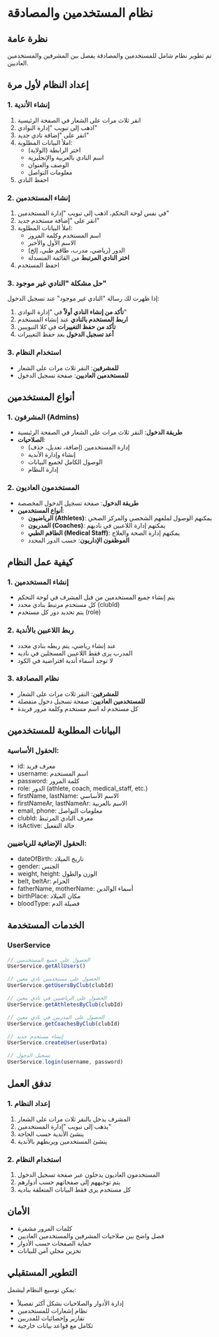 # نظام المستخدمين والمصادقة

## نظرة عامة

تم تطوير نظام شامل للمستخدمين والمصادقة يفصل بين المشرفين والمستخدمين العاديين.

## إعداد النظام لأول مرة

### 1. إنشاء الأندية
1. انقر ثلاث مرات على الشعار في الصفحة الرئيسية
2. اذهب إلى تبويب "إدارة النوادي"
3. انقر على "إضافة نادي جديد"
4. املأ البيانات المطلوبة:
   - اختر الرابطة (الولاية)
   - اسم النادي بالعربية والإنجليزية
   - الوصف والعنوان
   - معلومات التواصل
5. احفظ النادي

### 2. إنشاء المستخدمين
1. في نفس لوحة التحكم، اذهب إلى تبويب "إدارة المستخدمين"
2. انقر على "إضافة مستخدم جديد"
3. املأ البيانات المطلوبة:
   - اسم المستخدم وكلمة المرور
   - الاسم الأول والأخير
   - الدور (رياضي، مدرب، طاقم طبي، إلخ)
   - **اختر النادي المرتبط** من القائمة المنسدلة
4. احفظ المستخدم

### 3. حل مشكلة "النادي غير موجود"
إذا ظهرت لك رسالة "النادي غير موجود" عند تسجيل الدخول:

1. **تأكد من إنشاء النادي أولاً** في "إدارة النوادي"
2. **اربط المستخدم بالنادي** عند إنشاء المستخدم
3. **تأكد من حفظ التغييرات** في كلا التبويبين
4. **أعد تسجيل الدخول** بعد حفظ التغييرات

### 3. استخدام النظام
- **للمشرفين**: النقر ثلاث مرات على الشعار
- **للمستخدمين العاديين**: صفحة تسجيل الدخول

## أنواع المستخدمين

### 1. المشرفون (Admins)
- **طريقة الدخول**: النقر ثلاث مرات على الشعار في الصفحة الرئيسية
- **الصلاحيات**:
  - إدارة المستخدمين (إضافة، تعديل، حذف)
  - إنشاء وإدارة الأندية
  - الوصول الكامل لجميع البيانات
  - إدارة النظام

### 2. المستخدمون العاديون
- **طريقة الدخول**: صفحة تسجيل الدخول المخصصة
- **أنواع المستخدمين**:
  - **الرياضيون (Athletes)**: يمكنهم الوصول لملفهم الشخصي والمركز الصحي
  - **المدربون (Coaches)**: يمكنهم إدارة اللاعبين في ناديهم
  - **الطاقم الطبي (Medical Staff)**: يمكنهم إدارة الصحة والعلاج
  - **الموظفون الإداريون**: حسب الدور المحدد

## كيفية عمل النظام

### 1. إنشاء المستخدمين
- يتم إنشاء جميع المستخدمين من قبل المشرف في لوحة التحكم
- كل مستخدم مرتبط بنادي محدد (clubId)
- يتم تحديد دور كل مستخدم (role)

### 2. ربط اللاعبين بالأندية
- عند إنشاء رياضي، يتم ربطه بنادي محدد
- المدرب يرى فقط اللاعبين المسجلين في ناديه
- لا توجد أسماء أندية افتراضية في الكود

### 3. نظام المصادقة
- **للمشرفين**: النقر ثلاث مرات على الشعار
- **للمستخدمين العاديين**: صفحة تسجيل دخول منفصلة
- كل مستخدم له اسم مستخدم وكلمة مرور فريدة

## البيانات المطلوبة للمستخدمين

### الحقول الأساسية:
- id: معرف فريد
- username: اسم المستخدم
- password: كلمة المرور
- role: الدور (athlete, coach, medical_staff, etc.)
- firstName, lastName: الاسم الأساسي
- firstNameAr, lastNameAr: الاسم بالعربية
- email, phone: معلومات التواصل
- clubId: معرف النادي المرتبط
- isActive: حالة التفعيل

### الحقول الإضافية للرياضيين:
- dateOfBirth: تاريخ الميلاد
- gender: الجنس
- weight, height: الوزن والطول
- belt, beltAr: الحزام
- fatherName, motherName: أسماء الوالدين
- birthPlace: مكان الميلاد
- bloodType: فصيلة الدم

## الخدمات المستخدمة

### UserService
```typescript
// الحصول على جميع المستخدمين
UserService.getAllUsers()

// الحصول على مستخدمين نادي معين
UserService.getUsersByClub(clubId)

// الحصول على الرياضيين في نادي معين
UserService.getAthletesByClub(clubId)

// الحصول على المدربين في نادي معين
UserService.getCoachesByClub(clubId)

// إنشاء مستخدم جديد
UserService.createUser(userData)

// تسجيل الدخول
UserService.login(username, password)
```

## تدفق العمل

### 1. إعداد النظام
1. المشرف يدخل بالنقر ثلاث مرات على الشعار
2. يذهب إلى تبويب "إدارة المستخدمين"
3. ينشئ الأندية حسب الحاجة
4. ينشئ المستخدمين ويربطهم بالأندية

### 2. استخدام النظام
1. المستخدمون العاديون يدخلون عبر صفحة تسجيل الدخول
2. يتم توجيههم إلى صفحاتهم حسب أدوارهم
3. كل مستخدم يرى فقط البيانات المتعلقة بناديه

## الأمان

- كلمات المرور مشفرة
- فصل واضح بين صلاحيات المشرفين والمستخدمين العاديين
- حماية الصفحات حسب الأدوار
- تخزين محلي آمن للبيانات

## التطوير المستقبلي

يمكن توسيع النظام ليشمل:
- إدارة الأدوار والصلاحيات بشكل أكثر تفصيلاً
- نظام إشعارات للمستخدمين
- تقارير وإحصائيات للمدربين
- تكامل مع قواعد بيانات خارجية